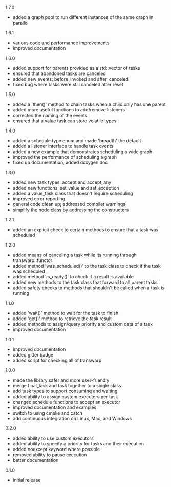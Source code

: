 1.7.0

- added a graph pool to run different instances of the same graph in parallel

1.6.1

- various code and performance improvements
- improved documentation

1.6.0

- added support for parents provided as a std::vector of tasks
- ensured that abandoned tasks are canceled
- added new events: before_invoked and after_canceled
- fixed bug where tasks were still canceled after reset

1.5.0

- added a 'then()' method to chain tasks when a child only has one parent
- added more useful functions to add/remove listeners
- corrected the naming of the events
- ensured that a value task can store volatile types

1.4.0

- added a schedule type enum and made 'breadth' the default
- added a listener interface to handle task events
- added a new example that demonstrates scheduling a wide graph
- improved the performance of scheduling a graph
- fixed up documentation, added doxygen doc

1.3.0

- added new task types: accept and accept_any
- added new functions: set_value and set_exception
- added a value_task class that doesn't require scheduling
- improved error reporting 
- general code clean up; addressed compiler warnings
- simplify the node class by addressing the constructors

1.2.1

- added an explicit check to certain methods to ensure that a task was scheduled 

1.2.0

- added means of canceling a task while its running through transwarp::functor
- added method 'was_scheduled()' to the task class to check if the task was scheduled
- added method 'is_ready()' to check if a result is available
- added new methods to the task class that forward to all parent tasks
- added safety checks to methods that shouldn't be called when a task is running

1.1.0

- added 'wait()' method to wait for the task to finish
- added 'get()' method to retrieve the task result
- added methods to assign/query priority and custom data of a task
- improved documentation

1.0.1

- improved documentation
- added gitter badge
- added script for checking all of transwarp

1.0.0

- made the library safer and more user-friendly
- merge final_task and task together to a single class
- add task types to support consuming and waiting
- added ability to assign custom executors per task
- changed schedule functions to accept an executor
- improved documentation and examples
- switch to using cmake and catch
- add continuous integration on Linux, Mac, and Windows

0.2.0

- added ability to use custom executors
- added ability to specify a priority for tasks and their execution
- added noexcept keyword where possible
- removed ability to pause execution
- better documentation

0.1.0

- initial release
